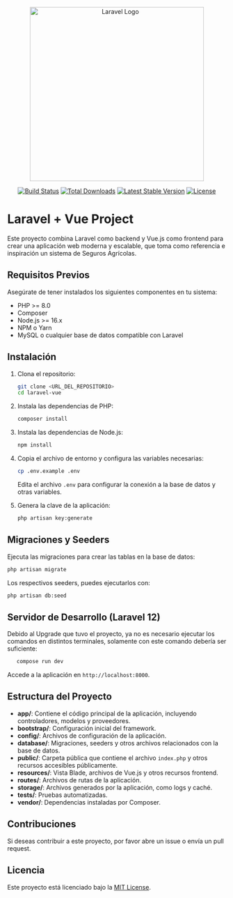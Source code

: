 <p align="center"><a href="https://laravel.com" target="_blank"><img src="https://raw.githubusercontent.com/laravel/art/master/logo-lockup/5%20SVG/2%20CMYK/1%20Full%20Color/laravel-logolockup-cmyk-red.svg" width="400" alt="Laravel Logo"></a></p>

<p align="center">
<a href="https://github.com/laravel/framework/actions"><img src="https://github.com/laravel/framework/workflows/tests/badge.svg" alt="Build Status"></a>
<a href="https://packagist.org/packages/laravel/framework"><img src="https://img.shields.io/packagist/dt/laravel/framework" alt="Total Downloads"></a>
<a href="https://packagist.org/packages/laravel/framework"><img src="https://img.shields.io/packagist/v/laravel/framework" alt="Latest Stable Version"></a>
<a href="https://packagist.org/packages/laravel/framework"><img src="https://img.shields.io/packagist/l/laravel/framework" alt="License"></a>
</p>

# Laravel + Vue Project

Este proyecto combina Laravel como backend y Vue.js como frontend para crear una aplicación web moderna y escalable, que toma como referencia e inspiración un sistema de Seguros Agrícolas.

## Requisitos Previos

Asegúrate de tener instalados los siguientes componentes en tu sistema:

- PHP >= 8.0
- Composer
- Node.js >= 16.x
- NPM o Yarn
- MySQL o cualquier base de datos compatible con Laravel

## Instalación

1. Clona el repositorio:

   ```sh
   git clone <URL_DEL_REPOSITORIO>
   cd laravel-vue
   ```

2. Instala las dependencias de PHP:

   ```sh
   composer install
   ```

3. Instala las dependencias de Node.js:

   ```sh
   npm install
   ```

4. Copia el archivo de entorno y configura las variables necesarias:

   ```sh
   cp .env.example .env
   ```

   Edita el archivo `.env` para configurar la conexión a la base de datos y otras variables.

5. Genera la clave de la aplicación:

   ```sh
   php artisan key:generate
   ```

## Migraciones y Seeders

Ejecuta las migraciones para crear las tablas en la base de datos:

```sh
php artisan migrate
```

Los respectivos seeders, puedes ejecutarlos con:

```sh
php artisan db:seed
```

## Servidor de Desarrollo (Laravel 12)

Debido al Upgrade que tuvo el proyecto, ya no es necesario ejecutar los comandos en distintos terminales, solamente con este comando debería ser suficiente:

```sh
   compose run dev
   ```

Accede a la aplicación en `http://localhost:8000`.

## Estructura del Proyecto

- **app/**: Contiene el código principal de la aplicación, incluyendo controladores, modelos y proveedores.
- **bootstrap/**: Configuración inicial del framework.
- **config/**: Archivos de configuración de la aplicación.
- **database/**: Migraciones, seeders y otros archivos relacionados con la base de datos.
- **public/**: Carpeta pública que contiene el archivo `index.php` y otros recursos accesibles públicamente.
- **resources/**: Vista Blade, archivos de Vue.js y otros recursos frontend.
- **routes/**: Archivos de rutas de la aplicación.
- **storage/**: Archivos generados por la aplicación, como logs y caché.
- **tests/**: Pruebas automatizadas.
- **vendor/**: Dependencias instaladas por Composer.

## Contribuciones

Si deseas contribuir a este proyecto, por favor abre un issue o envía un pull request.

## Licencia

Este proyecto está licenciado bajo la [MIT License](LICENSE).
